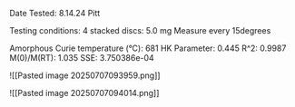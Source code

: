 Date Tested: 8.14.24 Pitt

Testing conditions:
4 stacked discs: 5.0 mg
Measure every 15degrees

Amorphous Curie temperature (°C): 681
HK Parameter: 0.445
R^2: 0.9987
M(0)/M(RT): 1.035
SSE: 3.750386e-04
<!-- PUBLISH STOP -->
![[Pasted image 20250707093959.png]]

![[Pasted image 20250707094014.png]]
